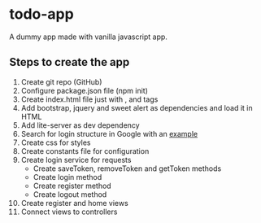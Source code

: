 # todo-app
A dummy app made with vanilla javascript app.

## Steps to create the app

1. Create git repo (GitHub)
2. Configure package.json file (npm init)
3. Create index.html file just with <html>, <head> and <body> tags
4. Add bootstrap, jquery and sweet alert as dependencies and load it in HTML
5. Add lite-server as dev dependency
6. Search for login structure in Google with an [example](https://bbbootstrap.com/snippets/login-form-footer-and-social-media-icons-55203607)
7. Create css for styles
8. Create constants file for configuration
9. Create login service for requests
    - Create saveToken, removeToken and getToken methods
    - Create login method
    - Create register method
    - Create logout method
10. Create register and home views
11. Connect views to controllers